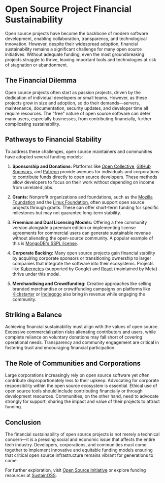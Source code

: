 # Open Source Project Financial Sustainability

Open source projects have become the backbone of modern software development, enabling collaboration, transparency, and technological innovation. However, despite their widespread adoption, financial sustainability remains a significant challenge for many open source initiatives. Without adequate funding, even the most groundbreaking projects struggle to thrive, leaving important tools and technologies at risk of stagnation or abandonment.

## The Financial Dilemma

Open source projects often start as passion projects, driven by the dedication of individual developers or small teams. However, as these projects grow in size and adoption, so do their demands—servers, maintenance, documentation, security updates, and developer time all require resources. The "free" nature of open source software can deter many users, especially businesses, from contributing financially, further complicating sustainability.

## Pathways to Financial Stability

To address these challenges, open source maintainers and communities have adopted several funding models:

1. **Sponsorship and Donations:** Platforms like [Open Collective](https://opencollective.com), [GitHub Sponsors](https://github.com/sponsors), and [Patreon](https://www.patreon.com) provide avenues for individuals and corporations to contribute funds directly to open source developers. These methods allow developers to focus on their work without depending on income from unrelated jobs.

2. **Grants:** Nonprofit organizations and foundations, such as the [Mozilla Foundation](https://foundation.mozilla.org) and the [Linux Foundation](https://www.linuxfoundation.org/), often support open source projects through grants. These can offer short-term funding for specific milestones but may not guarantee long-term stability.

3. **Freemium and Dual Licensing Models:** Offering a free community version alongside a premium edition or implementing license agreements for commercial users can generate sustainable revenue without alienating the open-source community. A popular example of this is [MongoDB's SSPL license](https://www.mongodb.com/community/licensing).

4. **Corporate Backing:** Many open source projects gain financial stability by acquiring corporate sponsors or transitioning ownership to larger companies that integrate the software into their ecosystems. Projects like [Kubernetes](https://kubernetes.io) (supported by Google) and [React](https://react.dev) (maintained by Meta) thrive under this model.

5. **Merchandising and Crowdfunding:** Creative approaches like selling branded merchandise or crowdfunding campaigns on platforms like [Kickstarter](https://www.kickstarter.com) or [Indiegogo](https://www.indiegogo.com) also bring in revenue while engaging the community.

## Striking a Balance

Achieving financial sustainability must align with the values of open source. Excessive commercialization risks alienating contributors and users, while complete reliance on voluntary donations may fall short of covering operational needs. Transparency and community engagement are critical in fostering trust and encouraging financial participation.

## The Role of Communities and Corporations

Large corporations increasingly rely on open source software yet often contribute disproportionately less to their upkeep. Advocating for corporate responsibility within the open source ecosystem is essential. Ethical use of open source tools should include contributing financially or through development resources. Communities, on the other hand, need to advocate strongly for support, sharing the impact and value of their projects to attract funding.

## Conclusion

The financial sustainability of open source projects is not merely a technical concern—it is a pressing social and economic issue that affects the entire tech industry. Developers, corporations, and communities must come together to implement innovative and equitable funding models ensuring that critical open source infrastructure remains vibrant for generations to come.

For further exploration, visit [Open Source Initiative](https://opensource.org) or explore funding resources at [SustainOSS](https://sustainoss.org).